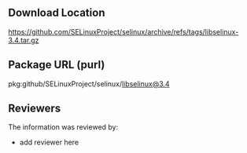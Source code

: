 ## Download Location

https://github.com/SELinuxProject/selinux/archive/refs/tags/libselinux-3.4.tar.gz

## Package URL (purl)

pkg:github/SELinuxProject/selinux/libselinux@3.4

## Reviewers

The information was reviewed by:

* add reviewer here
